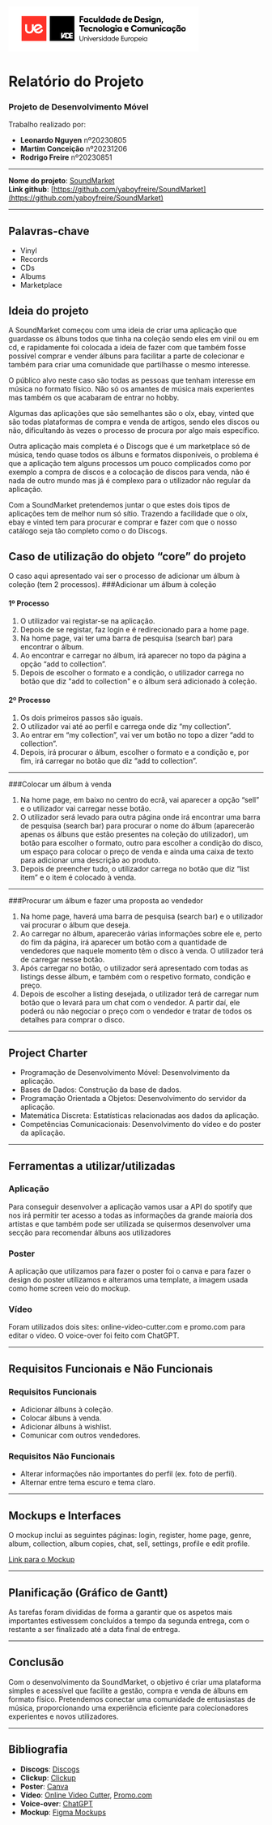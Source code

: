 ![logo uni](Docs/Anexos/Logo.png)
# Relatório do Projeto
### Projeto de Desenvolvimento Móvel

Trabalho realizado por:
- **Leonardo Nguyen** nº20230805
- **Martim Conceição** nº20231206
- **Rodrigo Freire** nº20230851

---

**Nome do projeto**: [SoundMarket](https://github.com/yaboyfreire/SoundMarket)  
**Link github**: [https://github.com/yaboyfreire/SoundMarket](https://github.com/yaboyfreire/SoundMarket)

---
## Palavras-chave

- Vinyl  
- Records  
- CDs  
- Albums  
- Marketplace

## Ideia do projeto

A SoundMarket começou com uma ideia de criar uma aplicação que guardasse os álbuns todos que tinha na coleção sendo eles em vinil ou em cd, e rapidamente foi colocada a ideia de fazer com que também fosse possível comprar e vender álbuns para facilitar a parte de colecionar e também para criar uma comunidade que partilhasse o mesmo interesse.


O público alvo neste caso são todas as pessoas que tenham interesse em música no formato físico. Não só os amantes de música mais experientes mas também os que acabaram de entrar no hobby.

Algumas das aplicações que são semelhantes são o olx, ebay, vinted que são todas plataformas de compra e venda de artigos, sendo eles discos ou não, dificultando às vezes o processo de procura por algo mais específico.

Outra aplicação mais completa é o Discogs que é um marketplace só de música, tendo quase todos os álbuns e formatos disponíveis, o problema é que a aplicação tem alguns processos um pouco complicados como por exemplo a compra de discos e a colocação de discos para venda, não é nada de outro mundo mas já é complexo para o utilizador não regular da aplicação.

Com a SoundMarket pretendemos juntar o que estes dois tipos de aplicações tem de melhor num só sítio. Trazendo a facilidade que o olx, ebay e vinted tem para procurar e comprar e fazer com que o nosso catálogo seja tão completo como o do Discogs. 

## Caso de utilização do objeto “core” do projeto

O caso aqui apresentado vai ser o processo de adicionar um álbum à coleção (tem 2 processos).
###Adicionar um álbum à coleção
#### 1º Processo

1. O utilizador vai registar-se na aplicação.
2. Depois de se registar, faz login e é redirecionado para a home page.
3. Na home page, vai ter uma barra de pesquisa (search bar) para encontrar o álbum.
4. Ao encontrar e carregar no álbum, irá aparecer no topo da página a opção “add to collection”.
5. Depois de escolher o formato e a condição, o utilizador carrega no botão que diz "add to collection" e o álbum será adicionado à coleção.

#### 2º Processo

1. Os dois primeiros passos são iguais.
2. O utilizador vai até ao perfil e carrega onde diz “my collection”.
3. Ao entrar em “my collection”, vai ver um botão no topo a dizer “add to collection”.
4. Depois, irá procurar o álbum, escolher o formato e a condição e, por fim, irá carregar no botão que diz “add to collection”.

---

###Colocar um álbum à venda

1. Na home page, em baixo no centro do ecrã, vai aparecer a opção “sell” e o utilizador vai carregar nesse botão.
2. O utilizador será levado para outra página onde irá encontrar uma barra de pesquisa (search bar) para procurar o nome do álbum (aparecerão apenas os álbuns que estão presentes na coleção do utilizador), um botão para escolher o formato, outro para escolher a condição do disco, um espaço para colocar o preço de venda e ainda uma caixa de texto para adicionar uma descrição ao produto.
3. Depois de preencher tudo, o utilizador carrega no botão que diz “list item” e o item é colocado à venda.

---

###Procurar um álbum e fazer uma proposta ao vendedor

1. Na home page, haverá uma barra de pesquisa (search bar) e o utilizador vai procurar o álbum que deseja.
2. Ao carregar no álbum, aparecerão várias informações sobre ele e, perto do fim da página, irá aparecer um botão com a quantidade de vendedores que naquele momento têm o disco à venda. O utilizador terá de carregar nesse botão.
3. Após carregar no botão, o utilizador será apresentado com todas as listings desse álbum, e também com o respetivo formato, condição e preço.
4. Depois de escolher a listing desejada, o utilizador terá de carregar num botão que o levará para um chat com o vendedor. A partir daí, ele poderá ou não negociar o preço com o vendedor e tratar de todos os detalhes para comprar o disco.

---

## Project Charter

- Programação de Desenvolvimento Móvel: 
    Desenvolvimento da aplicação.  
- Bases de Dados: 
    Construção da base de dados.  
- Programação Orientada a Objetos: 
    Desenvolvimento do servidor da aplicação.  
- Matemática Discreta: 
    Estatísticas relacionadas aos dados da aplicação.  
- Competências Comunicacionais: 
    Desenvolvimento do vídeo e do poster da aplicação.  

---

## Ferramentas a utilizar/utilizadas

### Aplicação
Para conseguir desenvolver a aplicação vamos usar a API do spotify que nos irá permitir ter acesso a todas as informações da grande maioria dos artistas e que também pode ser utilizada se quisermos desenvolver uma secção para recomendar álbuns aos utilizadores

### Poster
A aplicação que utilizamos para fazer o poster foi o canva e para fazer o design do poster utilizamos e alteramos uma template, a imagem usada como home screen veio do mockup.

### Vídeo
Foram utilizados dois sites: online-video-cutter.com e promo.com para editar o vídeo. O voice-over foi feito com ChatGPT.

---

## Requisitos Funcionais e Não Funcionais

### Requisitos Funcionais
- Adicionar álbuns à coleção.  
- Colocar álbuns à venda.  
- Adicionar álbuns à wishlist.  
- Comunicar com outros vendedores.

### Requisitos Não Funcionais
- Alterar informações não importantes do perfil (ex. foto de perfil).  
- Alternar entre tema escuro e tema claro.

---

## Mockups e Interfaces
O mockup inclui as seguintes páginas: login, register, home page, genre, album, collection, album copies, chat, sell, settings, profile e edit profile.

[Link para o Mockup](https://www.figma.com/design/Q4pxEINEOY3B1p7glMqx0L/SoundMarket?node-id=3-2601&node-type=frame&t=UlXLVgEmpXikRqoW-0)

---

## Planificação (Gráfico de Gantt)
As tarefas foram divididas de forma a garantir que os aspetos mais importantes estivessem concluídos a tempo da segunda entrega, com o restante a ser finalizado até a data final de entrega.

---

## Conclusão

Com o desenvolvimento da SoundMarket, o objetivo é criar uma plataforma simples e acessível que facilite a gestão, compra e venda de álbuns em formato físico. Pretendemos conectar uma comunidade de entusiastas de música, proporcionando uma experiência eficiente para colecionadores experientes e novos utilizadores.

---

## Bibliografia

- **Discogs**: [Discogs](https://www.discogs.com/?gad_source=1&gclid=CjwKCAjw1NK4BhAwEiwAVUHPUFWETK8eLn6yyI2wQMschx5hc1324ZFLm2U9KAnclErglRte2uR9SBoCfj4QAvD_BwE)  
- **Clickup**: [Clickup](https://clickup.com/lp)
- **Poster**: [Canva](https://www.canva.com/)  
- **Vídeo**: [Online Video Cutter](https://online-video-cutter.com/), [Promo.com](https://promo.com/)  
- **Voice-over**: [ChatGPT](https://openai.com/index/chatgpt)  
- **Mockup**: [Figma Mockups](https://www.figma.com/files/team/1423672219666502754/recents-and-sharing/recently-viewed?fuid=1423672217439376078)

